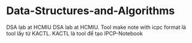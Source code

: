 # Data-Structures-and-Algorithms
DSA lab at HCMIU
DSA lab at HCMIU.
Tool make note with icpc format là tool lấy từ KACTL. KACTL là tool để  tạo IPCP-Notebook

